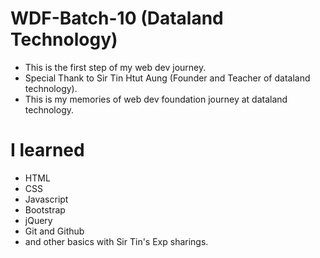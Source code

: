 # WDF-Batch-10 (Dataland Technology)
  - This is the first step of my web dev journey.
  - Special Thank to Sir Tin Htut Aung (Founder and Teacher of dataland technology).
  - This is my memories of web dev foundation journey at dataland technology.

# I learned  
  - HTML
  - CSS
  - Javascript
  - Bootstrap
  - jQuery
  - Git and Github
  - and other basics with Sir Tin's Exp sharings.

